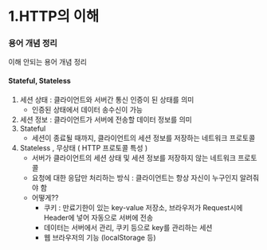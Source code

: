 # 1.HTTP의 이해

### 용어 개념 정리

이해 안되는 용어 개념 정리

#### Stateful, Stateless

1. 세션 상태  :  클라이언트와 서버간 통신 인증이 된 상태를 의미
   * 인증된 상태에서 데이터 송수신이 가능
2. 세션 정보 : 클라이언트가 서버에 전송할 데이터 정보를 의미
3. Stateful
   * 세션이 종료될 때까지, 클라이언트의 세션 정보를 저장하는 네트워크 프로토콜
4. Stateless , 무상태 (  HTTP 프로토콜 특성 )
   * 서버가 클라이언트의 세션 상태 및 세션 정보를 저장하지 않는 네트워크 프로토콜
   * 요청에 대한 응답만 처리하는 방식 : 클라이언트는 항상 자신이 누구인지 알려줘야 함
   * 어떻게??
     * 쿠키 : 만료기한이 있는 key-value 저장소, 브라우저가 Request시에 Header에 넣어 자동으로 서버에 전송
     * 데이터는 서버에서 관리, 쿠키 등으로 key를 관리하는 세션
     * 웹 브라우저의 기능 (localStorage 등)
